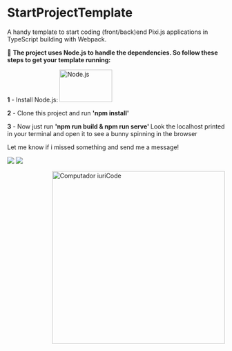 # StartProjectTemplate
<p align="left"> 
 A handy template to start coding (front/back)end Pixi.js applications in TypeScript building with Webpack.
</p>

<p align="left">
  🦄 <strong>The project uses Node.js to handle the dependencies. So follow these steps to get your template running:</strong>
</p>

<p align="left">
 <strong>1</strong> - Install Node.js: 
  <a href="https://nodejs.org/en/download/">  
   <img src="/static/images/logo.svg" alt="Node.js" width="122" height="75"></img>
  </a> 
</strong>
</p>
 <p align="left">
 <strong>2</strong> - Clone this project and run <strong>'npm install' </strong>
</p>

 <p align="left">
 <strong>3</strong> - Now just run <strong>'npm run build & npm run serve' </strong>
 Look the localhost printed in your terminal and open it to see a bunny spinning in the browser
</p>
                
<p align="left">
 Let me know if i missed something and send me a message!
</p>
               
<p align="left">
  <a href="#" alt="Gmail">
  <img src="https://img.shields.io/badge/-Gmail-FF0000?style=flat-square&labelColor=FF0000&logo=gmail&logoColor=white&link=leviczios@gmail.com" /></a>
  <a href="#" alt="Instagram">
  <img src="https://img.shields.io/badge/-Instagram-DF0174?style=flat-square&labelColor=DF0174&logo=instagram&logoColor=white&link=https://www.instagram.com/tatolevicz"/></a>
</p>  
                

<img src="https://raw.githubusercontent.com/MicaelliMedeiros/micaellimedeiros/master/image/computer-illustration.png" min-width="400px" max-width="400px" width="400px" align="right" alt="Computador iuriCode">


